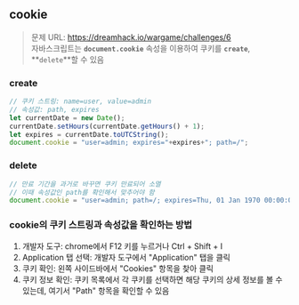 ## cookie
> 문제 URL: https://dreamhack.io/wargame/challenges/6  
> 자바스크립트는 **`document.cookie`** 속성을 이용하여 쿠키를 **`create`**, **`delete`**할 수 있음  

### create
```js
// 쿠키 스트링: name=user, value=admin
// 속성값: path, expires
let currentDate = new Date();
currentDate.setHours(currentDate.getHours() + 1);
let expires = currentDate.toUTCString();
document.cookie = "user=admin; expires="+expires+"; path=/";
```

### delete
```js
// 만료 기간을 과거로 바꾸면 쿠키 만료되어 소멸
// 이때 속성값인 path를 확인해서 맞추어야 함
document.cookie = "user=admin; path=/; expires=Thu, 01 Jan 1970 00:00:00 UTC;";
```

### cookie의 쿠키 스트링과 속성값을 확인하는 방법
1. 개발자 도구: chrome에서 F12 키를 누르거나 Ctrl + Shift + I
2. Application 탭 선택: 개발자 도구에서 "Application" 탭을 클릭
3. 쿠키 확인: 왼쪽 사이드바에서 "Cookies" 항목을 찾아 클릭
4. 쿠키 정보 확인: 쿠키 목록에서 각 쿠키를 선택하면 해당 쿠키의 상세 정보를 볼 수 있는데, 여기서 "Path" 항목을 확인할 수 있음
